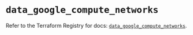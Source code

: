 # `data_google_compute_networks`

Refer to the Terraform Registry for docs: [`data_google_compute_networks`](https://registry.terraform.io/providers/hashicorp/google/5.34.0/docs/data-sources/compute_networks).
